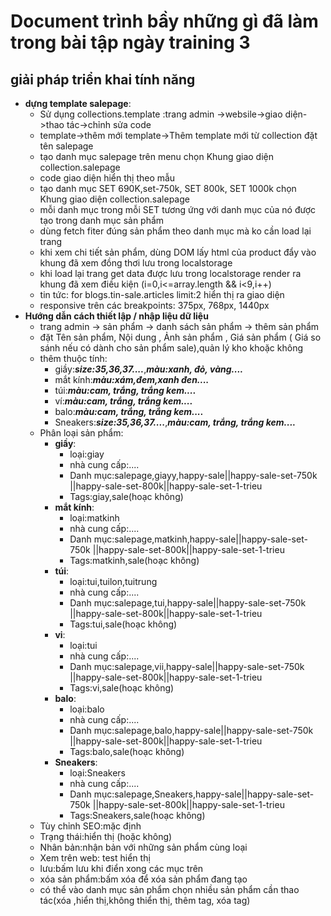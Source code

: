 # Document trình bầy những gì đã làm trong bài tập ngày training 3
## giải pháp triển khai tính năng
- **dựng template salepage**:
    - Sử dụng collections.template :trang admin ->websile->giao diện->thao tác->chỉnh sửa code
    - template->thêm mới template->Thêm template mới từ collection đặt tên salepage
    - tạo danh mục salepage trên menu chọn Khung giao diện collection.salepage
    - code giao diện hiển thị theo mẫu
    - tạo danh mục SET 690K,set-750k, SET 800k, SET 1000k chọn Khung giao diện collection.salepage
    - mỗi danh mục trong mỗi SET tương ứng với danh mục của nó được tạo trong danh mục sản phẩm
    - dùng fetch fiter đúng sản phẩm theo danh mục mà ko cần load lại trang
    - khi xem chi tiết sản phẩm, dùng DOM lấy html của product đẩy vào khung đã xem đồng thơi lưu trong localstorage
    - khi load lại trang get data được lưu trong localstorage render ra khung đã xem điều kiện (i=0,i<=array.length && i<9,i++)
    - tin tức: for blogs.tin-sale.articles limit:2 hiển thị ra giao diện
    - responsive trên các breakpoints: 375px, 768px, 1440px
- **Hướng dẫn cách thiết lập / nhập liệu dữ liệu**
    - trang admin -> sản phẩm -> danh sách sản phẩm -> thêm sản phẩm
    - đặt Tên sản phẩm, Nội dung , Ảnh sản phẩm , Giá sản phẩm ( Giá so sánh nếu có dành cho sản phẩm sale),quản lý kho khoặc không
    - thêm thuộc tính:
        - giầy:**_size:35,36,37...._**,**_màu:xanh, đỏ, vàng...._**
        - mắt kính:**_màu:xám,đem,xanh đen...._**
        - túi:**_màu:cam, trắng, trắng kem...._**
        - ví:**_màu:cam, trắng, trắng kem...._**
        - balo:**_màu:cam, trắng, trắng kem...._**
        - Sneakers:**_size:35,36,37...._**,**_màu:cam, trắng, trắng kem...._**
    - Phân loại sản phẩm:
        - **giầy**:
            - loại:giay
            - nhà cung cấp:....
            - Danh mục:salepage,giayy,happy-sale||happy-sale-set-750k ||happy-sale-set-800k||happy-sale-set-1-trieu
            - Tags:giay,sale(hoạc không)
       - **mắt kính**:
            - loại:matkinh
            - nhà cung cấp:....
            - Danh mục:salepage,matkinh,happy-sale||happy-sale-set-750k ||happy-sale-set-800k||happy-sale-set-1-trieu
            - Tags:matkinh,sale(hoạc không)
        - **túi**:
            - loại:tui,tuilon,tuitrung
            - nhà cung cấp:....
            - Danh mục:salepage,tui,happy-sale||happy-sale-set-750k ||happy-sale-set-800k||happy-sale-set-1-trieu
            - Tags:tui,sale(hoạc không)
        - **vi**:
            - loại:tui
            - nhà cung cấp:....
            - Danh mục:salepage,vii,happy-sale||happy-sale-set-750k ||happy-sale-set-800k||happy-sale-set-1-trieu
            - Tags:vi,sale(hoạc không)
        - **balo**:
            - loại:balo
            - nhà cung cấp:....
            - Danh mục:salepage,balo,happy-sale||happy-sale-set-750k ||happy-sale-set-800k||happy-sale-set-1-trieu
            - Tags:balo,sale(hoạc không)
        - **Sneakers**:
            - loại:Sneakers
            - nhà cung cấp:....
            - Danh mục:salepage,Sneakers,happy-sale||happy-sale-set-750k ||happy-sale-set-800k||happy-sale-set-1-trieu
            - Tags:Sneakers,sale(hoạc không)
    - Tùy chỉnh SEO:mặc định
    - Trạng thái:hiển thị (hoặc không)
    - Nhân bản:nhận bản với những sản phẩm cùng loại
    - Xem trên web: test hiển thị
    - lưu:bấm lưu khi điển xong các mục trên
    - xóa sản phẩm:bấm xóa để xóa sản phẩm đang tạo
    - có thể vào danh mục sản phẩm chọn nhiều sản phẩm cần thao tác(xóa ,hiển thị,không thiển thị, thêm tag, xóa tag)

